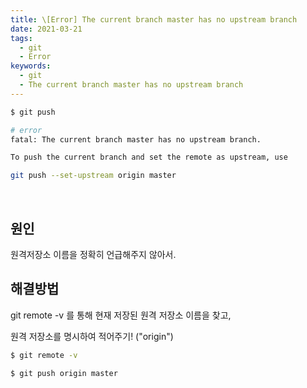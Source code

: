 ```yaml
---
title: \[Error] The current branch master has no upstream branch
date: 2021-03-21
tags:
  - git
  - Error
keywords:
  - git
  - The current branch master has no upstream branch
---
```


```bash
$ git push

# error
fatal: The current branch master has no upstream branch.

To push the current branch and set the remote as upstream, use

git push --set-upstream origin master
```

<br/>

## 원인

원격저장소 이름을 정확히 언급해주지 않아서.

## 해결방법

git remote -v 를 통해 현재 저장된 원격 저장소 이름을 찾고,

원격 저장소를 명시하여 적어주기! ("origin")

```bash
$ git remote -v

$ git push origin master
```
